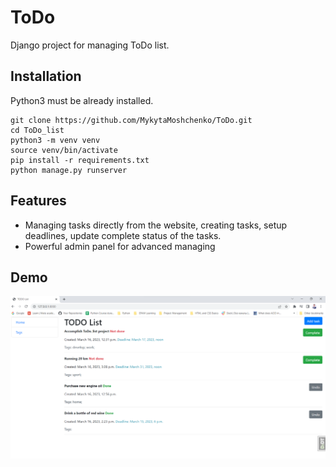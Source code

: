 # ToDo

Django project for managing ToDo list.


## Installation

Python3 must be already installed.

```shell
git clone https://github.com/MykytaMoshchenko/ToDo.git
cd ToDo_list
python3 -m venv venv
source venv/bin/activate
pip install -r requirements.txt
python manage.py runserver
```


## Features

* Managing tasks directly from the website, creating tasks, setup deadlines, update complete status of the tasks.
* Powerful admin panel for advanced managing


## Demo

![Website interface](demo.png)
